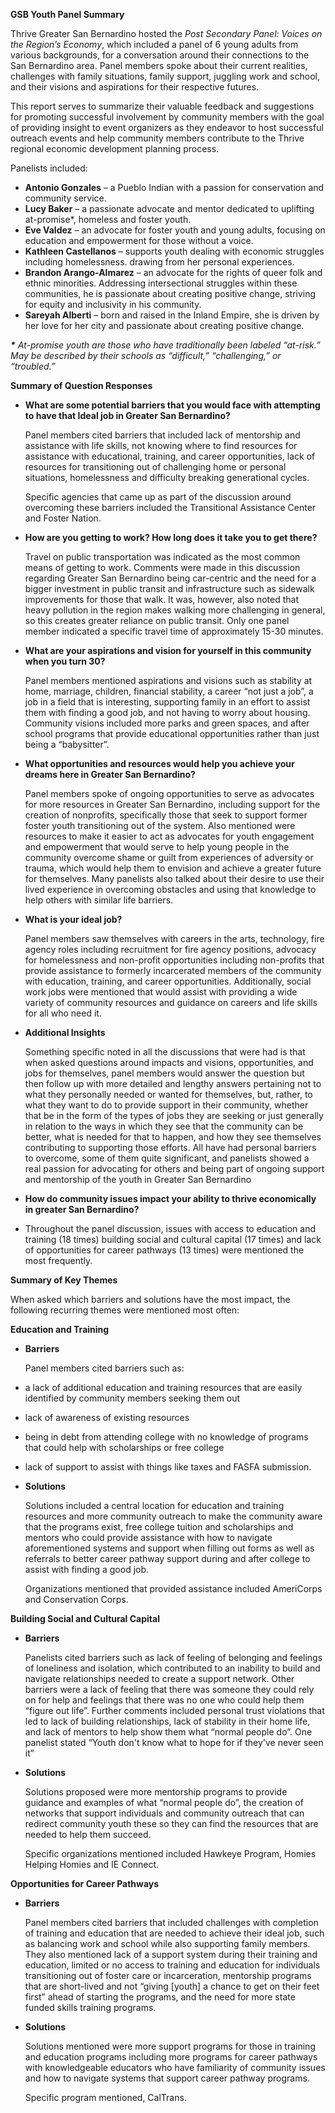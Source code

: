 **GSB Youth Panel Summary**

Thrive Greater San Bernardino hosted the *Post Secondary Panel: Voices on the Region’s Economy*, which included a panel of 6 young adults from various backgrounds, for a conversation around their connections to the San Bernardino area. Panel members spoke about their current realities, challenges with family situations, family support, juggling work and school, and their visions and aspirations for their respective futures.

This report serves to summarize their valuable feedback and suggestions for promoting successful involvement by community members with the goal of providing insight to event organizers as they endeavor to host successful outreach events and help community members contribute to the Thrive regional economic development planning process.

Panelists included:

* **Antonio Gonzales** – a Pueblo Indian with a passion for conservation and community service.  
* **Lucy Baker** – a passionate advocate and mentor dedicated to uplifting at-promise\*, homeless and foster youth.  
* **Eve Valdez** – an advocate for foster youth and young adults, focusing on education and empowerment for those without a voice.  
* **Kathleen Castellanos** – supports youth dealing with economic struggles including homelessness. drawing from her personal experiences.   
* **Brandon Arango-Almarez** – an advocate for the rights of queer folk and ethnic minorities. Addressing intersectional struggles within these communities, he is passionate about creating positive change, striving for equity and inclusivity in his community.  
* **Sareyah Alberti** – born and raised in the Inland Empire, she is driven by her love for her city and passionate about creating positive change.

***\*** At-promise youth are those who have traditionally been labeled “at-risk.” May be described by their schools as “difficult,” “challenging,” or “troubled.”*

**Summary of Question Responses**

* **What are some potential barriers that  you would face with attempting to have that Ideal job in Greater San Bernardino?**  
    
  Panel members cited barriers that included lack of mentorship and assistance with life skills, not  knowing where to find resources for assistance with educational, training, and career opportunities, lack of resources for transitioning out of challenging home or personal situations, homelessness and difficulty breaking generational cycles.   
    
  Specific agencies that came up as part of the discussion around overcoming these barriers included the Transitional Assistance Center and Foster Nation.  
    
* **How are you getting to work? How long does it take you to get there?**  
    
  Travel on public transportation was indicated as the most common means of getting to work. Comments were made in this discussion regarding Greater San Bernardino being car-centric and the need for a bigger investment in public transit and infrastructure such as sidewalk improvements for those that walk. It was, however, also noted that heavy pollution in the region makes walking more challenging in general, so this creates greater reliance on public transit. Only one panel member indicated a specific travel time of approximately 15-30 minutes.  
    
* **What are your aspirations and vision for yourself in this community when you turn 30?**  
    
  Panel members mentioned aspirations and visions such as stability at home, marriage, children, financial stability, a career “not just a job”, a job in a field that is interesting, supporting family in an effort to assist them with finding a good job, and not having to worry about housing. Community visions included more parks and green spaces, and after school programs that provide educational opportunities rather than just being a “babysitter”.  
    
* **What opportunities and resources would help you achieve your dreams here in Greater San Bernardino?** 

  Panel members spoke of ongoing opportunities to serve as advocates for more resources in Greater San Bernardino, including support for the creation of nonprofits, specifically those that seek to support former foster youth transitioning out of the system.  Also mentioned were resources to make it easier to act as advocates for youth engagement and empowerment that would serve to help young people in the community overcome shame or guilt from experiences of adversity or trauma, which would help them to envision and achieve a greater future for themselves. Many panelists also talked about their desire to use their lived experience in overcoming obstacles and using that knowledge to help others with similar life barriers. 

* **What is your ideal job?**

  Panel members saw themselves with careers in the arts, technology, fire agency roles including recruitment for fire agency positions, advocacy for homelessness and non-profit opportunities including non-profits that provide assistance to formerly incarcerated members of the community with education, training, and career opportunities. Additionally,  social work jobs were mentioned that would assist with providing a wide variety  of community resources and guidance on careers and life skills for all who need it. 

* **Additional Insights**

  Something specific noted in all the discussions that were had is that when asked questions around impacts and visions, opportunities, and jobs for themselves, panel members would answer the question but then follow up with more detailed and lengthy answers pertaining not to what they personally needed or wanted for themselves, but, rather, to what they want to do to provide support in their community, whether that be in the form of the types of jobs they are seeking or just generally in relation to the ways in which they see that the community can be better, what is needed for that to happen, and how they see themselves contributing to supporting those efforts. All have had personal barriers to overcome, some of them quite significant, and panelists showed a real passion for advocating for others and being part of ongoing support and mentorship of the youth in Greater San Bernardino

* **How do community issues impact your ability to thrive economically in greater San Bernardino?**   
    
* Throughout the panel discussion, issues with access to education and training (18 times) building social and cultural capital (17 times) and lack of opportunities for career pathways (13 times) were mentioned the most frequently. 
 	

**Summary of Key Themes** 

When asked which barriers and solutions have the most impact, the following recurring themes were mentioned most often:

**Education and Training**

* **Barriers**

  Panel members cited barriers such as:  
* a lack of additional education and training resources that are easily identified by community members seeking them out  
* lack of awareness of existing resources   
* being in debt from attending college with no knowledge of programs that could help with scholarships or free college  
* lack of support to assist with things like taxes and FASFA submission.  
    
* **Solutions**

  Solutions included a central location for education and training resources and more community outreach to make the community aware that the programs exist, free college tuition and scholarships and mentors who could provide assistance with how to navigate aforementioned systems and support when filling out forms as well as referrals to better career pathway support during and after college to assist with finding a good job. 

  Organizations mentioned that provided assistance included AmeriCorps and Conservation Corps.

**Building Social and Cultural Capital**

* **Barriers**

  Panelists cited barriers such as lack of feeling of belonging and feelings of loneliness and isolation, which contributed to an inability to build and navigate relationships needed to create a support network. Other barriers were a lack of feeling that there was someone they could rely on for help and feelings that there was no one who could help them “figure out life”. Further comments included personal trust violations that led to lack of building relationships, lack of stability in their home life, and lack of mentors to help show them what “normal people do”. One panelist stated “Youth don't know what to hope for if they've never seen it”

* **Solutions**

  Solutions proposed were more mentorship programs to provide guidance and examples of what “normal people do”, the creation of networks that support individuals and community outreach that can redirect community youth these so they can find the resources that are needed to help them succeed. 

  Specific organizations mentioned included Hawkeye Program, Homies Helping Homies and IE Connect. 

**Opportunities for Career Pathways**

* **Barriers**

  Panel members cited barriers that included challenges with completion of training and education that are needed to achieve their ideal job, such as balancing work and school while also supporting family members. They also mentioned lack of a support system during their training and education, limited or no access to training and education for individuals transitioning out of foster care or incarceration, mentorship programs that are short-lived and not “giving \[youth\] a chance to get on their feet first” ahead of starting the programs, and the need for more state funded skills training programs. 

* **Solutions**

  Solutions mentioned were more support programs for those in training and education programs including more programs for career pathways with knowledgeable educators who have familiarity of community issues and how to navigate systems that support career pathway programs. 

  Specific program mentioned, CalTrans.